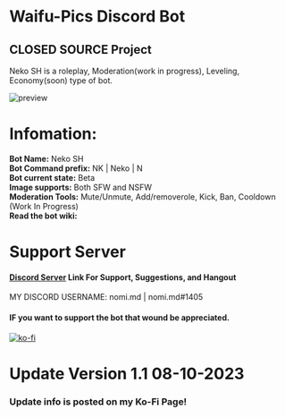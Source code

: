 # Waifu-Pics Discord Bot
**CLOSED SOURCE Project**
---
Neko SH is a roleplay, Moderation(work in progress), Leveling, Economy(soon) type of bot.

![preview](https://github.com/Jayy-Dev/Waifu-Pics/blob/main/Preview.png?raw=true)

# Infomation:
**Bot Name:** Neko SH
\
**Bot Command prefix:** NK <command> | Neko <command> | N <command>
\
**Bot current state:** Beta
\
**Image supports:** Both SFW and NSFW
\
**Moderation Tools:** Mute/Unmute, Add/removerole, Kick, Ban, Cooldown (Work In Progress)
\
**Read the bot wiki:**

# Support Server

#### <a href="https://discord.gg/MjjjpgeF3p">Discord Server<a> Link For Support, Suggestions, and Hangout
MY DISCORD USERNAME: nomi.md | nomi.md#1405

#### IF you want to support the bot that wound be appreciated.
[![ko-fi](https://ko-fi.com/img/githubbutton_sm.svg)](https://ko-fi.com/Z8Z5O12IH)

# Update Version 1.1 08-10-2023
### Update info is posted on my Ko-Fi Page!
